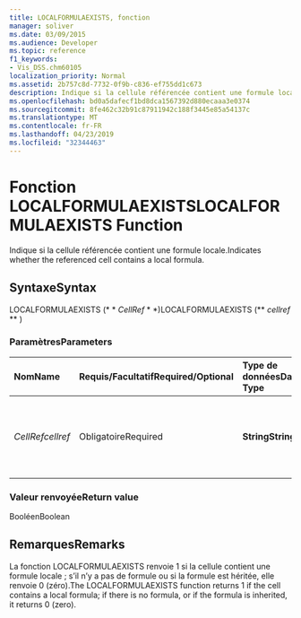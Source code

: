 ```yaml
---
title: LOCALFORMULAEXISTS, fonction
manager: soliver
ms.date: 03/09/2015
ms.audience: Developer
ms.topic: reference
f1_keywords:
- Vis_DSS.chm60105
localization_priority: Normal
ms.assetid: 2b757c8d-7732-0f9b-c836-ef755dd1c673
description: Indique si la cellule référencée contient une formule locale.
ms.openlocfilehash: bd0a5dafecf1bd8dca1567392d880ecaaa3e0374
ms.sourcegitcommit: 8fe462c32b91c87911942c188f3445e85a54137c
ms.translationtype: MT
ms.contentlocale: fr-FR
ms.lasthandoff: 04/23/2019
ms.locfileid: "32344463"
---
```

# <a name="localformulaexists-function"></a><span data-ttu-id="f7330-103">Fonction LOCALFORMULAEXISTS</span><span class="sxs-lookup"><span data-stu-id="f7330-103">LOCALFORMULAEXISTS Function</span></span>

<span data-ttu-id="f7330-104">Indique si la cellule référencée contient une formule locale.</span><span class="sxs-lookup"><span data-stu-id="f7330-104">Indicates whether the referenced cell contains a local formula.</span></span> 
  
## <a name="syntax"></a><span data-ttu-id="f7330-105">Syntaxe</span><span class="sxs-lookup"><span data-stu-id="f7330-105">Syntax</span></span>

<span data-ttu-id="f7330-106">LOCALFORMULAEXISTS (\* \* *CellRef* \* \*)</span><span class="sxs-lookup"><span data-stu-id="f7330-106">LOCALFORMULAEXISTS (\*\* *cellref* \*\* )</span></span> 
  
### <a name="parameters"></a><span data-ttu-id="f7330-107">Paramètres</span><span class="sxs-lookup"><span data-stu-id="f7330-107">Parameters</span></span>

|<span data-ttu-id="f7330-108">**Nom**</span><span class="sxs-lookup"><span data-stu-id="f7330-108">**Name**</span></span>|<span data-ttu-id="f7330-109">**Requis/Facultatif**</span><span class="sxs-lookup"><span data-stu-id="f7330-109">**Required/Optional**</span></span>|<span data-ttu-id="f7330-110">**Type de données**</span><span class="sxs-lookup"><span data-stu-id="f7330-110">**Data Type**</span></span>|<span data-ttu-id="f7330-111">**Description**</span><span class="sxs-lookup"><span data-stu-id="f7330-111">**Description**</span></span>|
|:-----|:-----|:-----|:-----|
| <span data-ttu-id="f7330-112">_CellRef_</span><span class="sxs-lookup"><span data-stu-id="f7330-112">_cellref_</span></span> <br/> |<span data-ttu-id="f7330-113">Obligatoire</span><span class="sxs-lookup"><span data-stu-id="f7330-113">Required</span></span>  <br/> |<span data-ttu-id="f7330-114">**String**</span><span class="sxs-lookup"><span data-stu-id="f7330-114">**String**</span></span> <br/> | <span data-ttu-id="f7330-115">Cellule dans laquelle vous voulez vérifier la présence d’une formule.</span><span class="sxs-lookup"><span data-stu-id="f7330-115">The cell that you want to check for the presence of a formula.</span></span>  <br/> |
   
### <a name="return-value"></a><span data-ttu-id="f7330-116">Valeur renvoyée</span><span class="sxs-lookup"><span data-stu-id="f7330-116">Return value</span></span>

<span data-ttu-id="f7330-117">Booléen</span><span class="sxs-lookup"><span data-stu-id="f7330-117">Boolean</span></span>
  
## <a name="remarks"></a><span data-ttu-id="f7330-118">Remarques</span><span class="sxs-lookup"><span data-stu-id="f7330-118">Remarks</span></span>

<span data-ttu-id="f7330-119">La fonction LOCALFORMULAEXISTS renvoie 1 si la cellule contient une formule locale ; s’il n’y a pas de formule ou si la formule est héritée, elle renvoie 0 (zéro).</span><span class="sxs-lookup"><span data-stu-id="f7330-119">The LOCALFORMULAEXISTS function returns 1 if the cell contains a local formula; if there is no formula, or if the formula is inherited, it returns 0 (zero).</span></span> 
  

